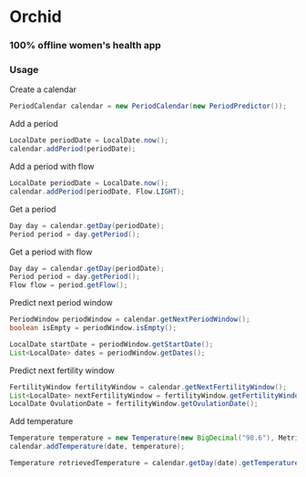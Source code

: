 # Orchid
### 100% offline women's health app

### Usage

Create a calendar

``` java
PeriodCalendar calendar = new PeriodCalendar(new PeriodPredictor());
```

Add a period

``` java
LocalDate periodDate = LocalDate.now();
calendar.addPeriod(periodDate);
```

Add a period with flow

``` java
LocalDate periodDate = LocalDate.now();
calendar.addPeriod(periodDate, Flow.LIGHT);
```

Get a period

``` java
Day day = calendar.getDay(periodDate);
Period period = day.getPeriod();
```

Get a period with flow

``` java
Day day = calendar.getDay(periodDate);
Period period = day.getPeriod();
Flow flow = period.getFlow();
```

Predict next period window

``` java
PeriodWindow periodWindow = calendar.getNextPeriodWindow();
boolean isEmpty = periodWindow.isEmpty();

LocalDate startDate = periodWindow.getStartDate();
List<LocalDate> dates = periodWindow.getDates();
```

Predict next fertility window

``` java
FertilityWindow fertilityWindow = calendar.getNextFertilityWindow();
List<LocalDate> nextFertilityWindow = fertilityWindow.getFertilityWindow();
LocalDate OvulationDate = fertilityWindow.getOvulationDate();
```

Add temperature

``` java
Temperature temperature = new Temperature(new BigDecimal("98.6"), Metric.FAHRENHEIT);
calendar.addTemperature(date, temperature);

Temperature retrievedTemperature = calendar.getDay(date).getTemperature();
```